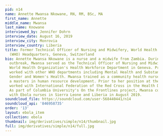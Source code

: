 ```yaml
---
pid: n14
name: Annette Mwansa Nkowane, RN, RM, BSc, MA
first_name: Annette
middle_name: Mwansa
last_name: Knowane
interviewed_by: Jennifer Dohrn
interview_date: August 16, 2019
interview_city: Monrovia
interview_country: Liberia
title: Former Technical Officer of Nursing and Midwifery, World Health Organization
  (WHO) Headquarters, Geneva, Switzerland
bio: Annette Mwansa Nkowane is a nurse and a midwife from Zambia. During the Ebola
  outbreak, Mwansa served as the Technical Officer of Nursing and Midwifery in the
  World Health Organization's Health Workforce Department in Geneva. Previously, she
  worked with other WHO departments including Mental Health and Substance Use and
  Gender and Women's Health. Mwansa trained as a community health nurse before completing
  a masters in human resource development. Prior to her position at the WHO, Mwansa
  worked with International Federation of the Red Cross in the Health Department.
  As part of Columbia University's On the Frontlines project, Mwansa conducted interviews
  with Ebola nurses in Sierra Leone and Liberia in August 2019.
soundcloud_file: https://soundcloud.com/user-568440441/n14
soundcloud_api: '846958735'
order: '13'
layout: ebola_item
collection: ebola
thumbnail: img/derivatives/simple/n14/thumbnail.jpg
full: img/derivatives/simple/n14/full.jpg
---
```

